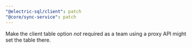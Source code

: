 ```yaml
---
"@electric-sql/client": patch
"@core/sync-service": patch
---
```


Make the client table option _not_ required as a team using a proxy API might set the table there.

